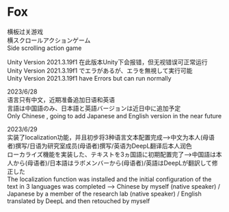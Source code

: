 # Fox

横板过关游戏  
横スクロールアクションゲーム  
Side scrolling action game

Unity Version 2021.3.19f1 在此版本Unity下会报错，但无视错误可正常运行  
Unity Version 2021.3.19f1 でエラがあるが、エラを無視して実行可能  
Unity Version 2021.3.19f1 have Errors but can run normally

2023/6/28  
语言只有中文，近期准备追加日语和英语  
言語は中国語のみ、日本語と英語バージョンは近日中に追加予定  
Only Chinese , going to add Japanese and English version in the near future  


2023/6/29  
实装了localization功能，并且初步将3种语言文本配置完成-->中文为本人(母语者)撰写/日语为研究室成员(母语者)撰写/英语为DeepL翻译后本人润色  
ローカライズ機能を実装した、テキストを3ヵ国語に初期配置完了-->中国語は本人から(母语者)/日本語はラボメンバーから(母语者)/英語はDeepLが翻訳して修正した  
The localization function was installed and the initial configuration of the text in 3 languages was completed --> Chinese by myself (native speaker) / Japanese by a member of the research lab (native speaker) / English translated by DeepL and then retouched by myself  
